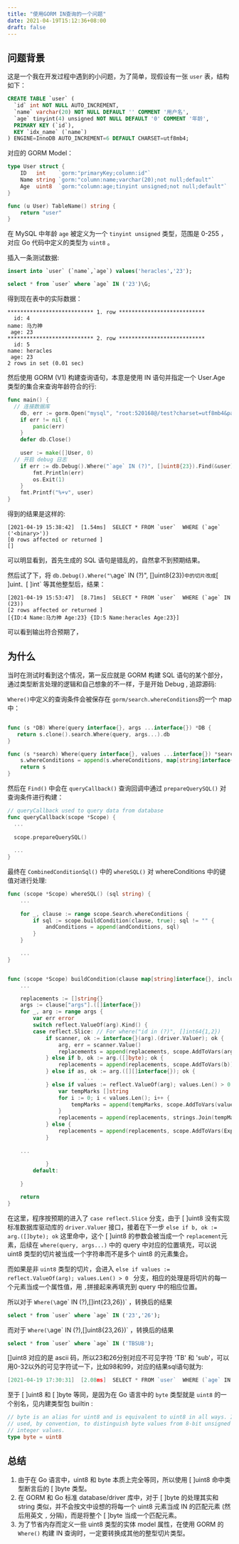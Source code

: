 ```yaml
---
title: "使用GORM IN查询的一个问题"
date: 2021-04-19T15:12:36+08:00
draft: false
---
```


## 问题背景

这是一个我在开发过程中遇到的小问题，为了简单，现假设有一张 `user` 表，结构如下：

```sql
CREATE TABLE `user` (
  `id` int NOT NULL AUTO_INCREMENT,
  `name` varchar(20) NOT NULL DEFAULT '' COMMENT '用户名',
  `age` tinyint(4) unsigned NOT NULL DEFAULT '0' COMMENT '年龄',
  PRIMARY KEY (`id`),
  KEY `idx_name` (`name`)
) ENGINE=InnoDB AUTO_INCREMENT=6 DEFAULT CHARSET=utf8mb4;
```

对应的 GORM Model：

```go
type User struct {
	ID   int    `gorm:"primaryKey;column:id"`
	Name string `gorm:"column:name;varchar(20);not null;default"`
	Age  uint8  `gorm:"column:age;tinyint unsigned;not null;default"`
}

func (u User) TableName() string {
	return "user"
}
```

在 MySQL 中年龄 `age` 被定义为一个 `tinyint unsigned` 类型，范围是 0-255 ，对应 Go 代码中定义的类型为 `uint8` 。

插入一条测试数据:

```sql
insert into `user` (`name`,`age`) values('heracles','23');

select * from `user` where `age` IN ('23')\G;

```

得到现在表中的实际数据：

```shell
*************************** 1. row ***************************
  id: 4
name: 马力神
 age: 23
*************************** 2. row ***************************
  id: 5
name: heracles
 age: 23
2 rows in set (0.01 sec)
```

然后使用 GORM (V1) 构建查询语句，本意是使用 IN 语句并指定一个 User.Age 类型的集合来查询年龄符合的行:

```go
func main() {
  // 连接数据库
	db, err := gorm.Open("mysql", "root:520168@/test?charset=utf8mb4&parseTime=True&loc=Local")
	if err != nil {
		panic(err)
	}
	defer db.Close()
  
	user := make([]User, 0)
  // 开启 debug 日志
	if err := db.Debug().Where("`age` IN (?)", []uint8{23}).Find(&user).Error; err != nil {
		fmt.Println(err)
		os.Exit(1)
	}
	fmt.Printf("%+v", user)
}
```

得到的结果是这样的:

```shell
[2021-04-19 15:38:42]  [1.54ms]  SELECT * FROM `user`  WHERE (`age`   ('<binary>'))  
[0 rows affected or returned ] 
[]
```

可以明显看到，首先生成的 SQL 语句是错乱的，自然拿不到预期结果。

然后试了下，将  `db.Debug().Where("\`age\` IN (?)", []uint8{23})` 中的切片改成 `[ ]uint`、`[ ]int` 等其他整型后，结果：

```shell
[2021-04-19 15:53:47]  [8.71ms]  SELECT * FROM `user`  WHERE (`age` IN (23))  
[2 rows affected or returned ] 
[{ID:4 Name:马力神 Age:23} {ID:5 Name:heracles Age:23}]
```

可以看到输出符合预期了，

## 为什么

当时在测试时看到这个情况，第一反应就是 GORM 构建 SQL 语句的某个部分，通过类型断言处理的逻辑和自己想象的不一样，于是开始 Debug , 追踪源码:

`Where()`中定义的查询条件会被保存在 `gorm/search.whereConditions`的一个 map 中：

```go

func (s *DB) Where(query interface{}, args ...interface{}) *DB {
   return s.clone().search.Where(query, args...).db
}

func (s *search) Where(query interface{}, values ...interface{}) *search {
	s.whereConditions = append(s.whereConditions, map[string]interface{}{"query": query, "args": values})
	return s
}

```

然后在 `Find()` 中会在 `queryCallback()` 查询回调中通过 `prepareQuerySQL()` 对查询条件进行构建：

```go
// queryCallback used to query data from database
func queryCallback(scope *Scope) {
  ...
  
  scope.prepareQuerySQL()
  
  ...
}
```

最终在 `CombinedConditionSql()` 中的 `whereSQL()` 对 whereConditions 中的键值对进行处理:

```go
func (scope *Scope) whereSQL() (sql string) {
	...
  
	for _, clause := range scope.Search.whereConditions {
		if sql := scope.buildCondition(clause, true); sql != "" {
			andConditions = append(andConditions, sql)
		}
	}

	...
}


func (scope *Scope) buildCondition(clause map[string]interface{}, include bool) (str string) {
	...

	replacements := []string{}
	args := clause["args"].([]interface{})
	for _, arg := range args {
		var err error
		switch reflect.ValueOf(arg).Kind() {
		case reflect.Slice: // For where("id in (?)", []int64{1,2})
			if scanner, ok := interface{}(arg).(driver.Valuer); ok {
				arg, err = scanner.Value()
				replacements = append(replacements, scope.AddToVars(arg))
			} else if b, ok := arg.([]byte); ok {
				replacements = append(replacements, scope.AddToVars(b))
			} else if as, ok := arg.([][]interface{}); ok {
						...
			} else if values := reflect.ValueOf(arg); values.Len() > 0 {
				var tempMarks []string
				for i := 0; i < values.Len(); i++ {
					tempMarks = append(tempMarks, scope.AddToVars(values.Index(i).Interface()))
				}
				replacements = append(replacements, strings.Join(tempMarks, ","))
			} else {
				replacements = append(replacements, scope.AddToVars(Expr("NULL")))
			}
        
	...
        
			}
		default:
			
	}

	return
}
```

在这里，程序按预期的进入了 `case reflect.Slice` 分支，由于 [ ]uint8 没有实现标准数据库驱动库的 `driver.Valuer` 接口，接着在下一步 `else if b, ok := arg.([]byte); ok` 这里命中，这个 [ ]uint8 的参数会被当成一个 `replacement`元素，后续在 `where(query, args...)` 中的 query 中对应的位置填充，可以说 uint8 类型的切片被当成一个字符串而不是多个 uint8 的元素集合。

而如果是非 `uint8` 类型的切片，会进入 `else if values := reflect.ValueOf(arg); values.Len() > 0 ` 分支，相应的处理是将切片的每一个元素当成一个属性值，用 `,`拼接起来再填充到 query 中的相应位置。

所以对于 `Where(\`age\` IN (?),[]int{23,26})` ，转换后的结果

```sql
select * from `user` where `age` IN ('23','26');
```

而对于 `Where(\`age\` IN (?),[]uint8{23,26})` ，转换后的结果

```sql
select * from `user` where `age` IN ('TBSUB');
```

[]uint8 对应的是 ascii 码，所以23和26分别对应不可见字符 'TB' 和 'sub'，可以用0-32以外的可见字符试一下，比如98和99，对应的结果sql语句就为:

```go
[2021-04-19 17:30:31]  [2.08ms]  SELECT * FROM `user`  WHERE (`age` IN ('bc')) 
```
至于 [ ]uint8 和 [ ]byte 等同，是因为在 Go 语言中的 `byte` 类型就是 `uint8` 的一个别名，见内建类型包 builtin :
```go
// byte is an alias for uint8 and is equivalent to uint8 in all ways. It is
// used, by convention, to distinguish byte values from 8-bit unsigned
// integer values.
type byte = uint8
```

## 总结

1. 由于在 Go 语言中，uint8 和 byte 本质上完全等同，所以使用 [ ]uint8 命中类型断言后的 [ ]byte 类型。
2. 在 GORM 和 Go 标准 database/driver 库中，对于 [ ]byte 的处理其实和 string 类似，并不会按文中设想的将每一个 uint8 元素当成 IN 的匹配元素 (然后用英文 `,` 分隔)，而是将整个 [ ]byte 当成一个匹配元素。 
3. 为了节省内存而定义一些 uint8 类型的实体 model 属性，在使用 GORM 的 `Where()` 构建 IN 查询时，一定要转换成其他的整型切片类型。

